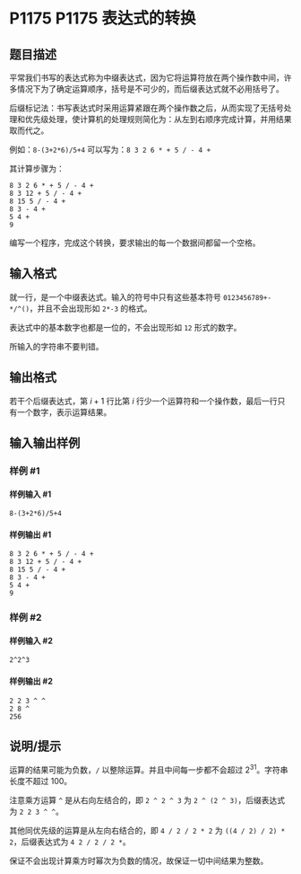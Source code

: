 # P1175 P1175 表达式的转换

## 题目描述

平常我们书写的表达式称为中缀表达式，因为它将运算符放在两个操作数中间，许多情况下为了确定运算顺序，括号是不可少的，而后缀表达式就不必用括号了。

后缀标记法：书写表达式时采用运算紧跟在两个操作数之后，从而实现了无括号处理和优先级处理，使计算机的处理规则简化为：从左到右顺序完成计算，并用结果取而代之。

例如：`8-(3+2*6)/5+4` 可以写为：`8 3 2 6 * + 5 / - 4 +`

其计算步骤为：

```
8 3 2 6 * + 5 / - 4 +
8 3 12 + 5 / - 4 +
8 15 5 / - 4 +
8 3 - 4 +
5 4 +
9
```

编写一个程序，完成这个转换，要求输出的每一个数据间都留一个空格。

## 输入格式

就一行，是一个中缀表达式。输入的符号中只有这些基本符号 `0123456789+-*/^()`，并且不会出现形如 `2*-3` 的格式。

表达式中的基本数字也都是一位的，不会出现形如 `12` 形式的数字。

所输入的字符串不要判错。


## 输出格式

若干个后缀表达式，第 $i + 1$ 行比第 $i$ 行少一个运算符和一个操作数，最后一行只有一个数字，表示运算结果。


## 输入输出样例

### 样例 #1

#### 样例输入 #1

```
8-(3+2*6)/5+4
```

#### 样例输出 #1

```
8 3 2 6 * + 5 / - 4 + 
8 3 12 + 5 / - 4 + 
8 15 5 / - 4 + 
8 3 - 4 + 
5 4 + 
9
```

### 样例 #2

#### 样例输入 #2

```
2^2^3
```

#### 样例输出 #2

```
2 2 3 ^ ^
2 8 ^
256
```

## 说明/提示

运算的结果可能为负数，`/` 以整除运算。并且中间每一步都不会超过 $2^{31}$。字符串长度不超过 $100$。

注意乘方运算 `^` 是从右向左结合的，即 `2 ^ 2 ^ 3` 为 `2 ^ (2 ^ 3)`，后缀表达式为 `2 2 3 ^ ^`。

其他同优先级的运算是从左向右结合的，即 `4 / 2 / 2 * 2` 为 `((4 / 2) / 2) * 2`，后缀表达式为 `4 2 / 2 / 2 *`。

保证不会出现计算乘方时幂次为负数的情况，故保证一切中间结果为整数。
